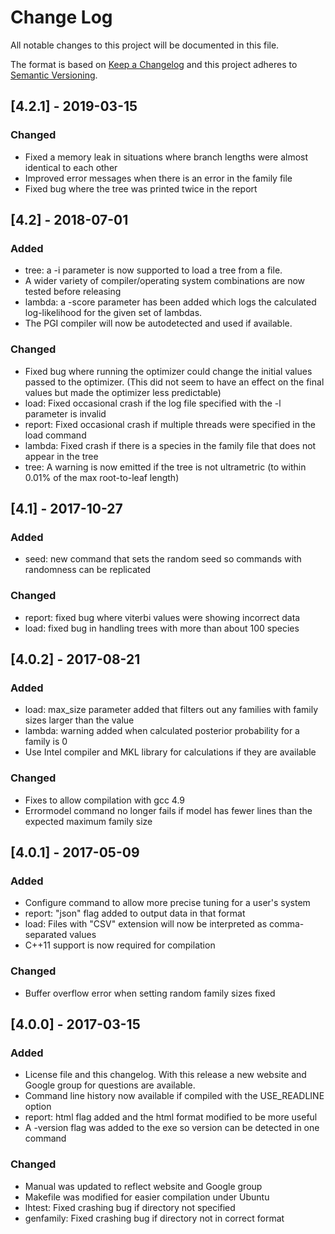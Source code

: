 # Change Log
All notable changes to this project will be documented in this file.

The format is based on [Keep a Changelog](http://keepachangelog.com/)
and this project adheres to [Semantic Versioning](http://semver.org/).

## [4.2.1] - 2019-03-15
### Changed
- Fixed a memory leak in situations where branch lengths were almost identical to each other
- Improved error messages when there is an error in the family file
- Fixed bug where the tree was printed twice in the report

## [4.2] - 2018-07-01
### Added
- tree: a -i parameter is now supported to load a tree from a file.
- A wider variety of compiler/operating system combinations are now tested before releasing
- lambda: a -score parameter has been added which logs the calculated 
log-likelihood for the given set of lambdas.
- The PGI compiler will now be autodetected and used if available.

### Changed
- Fixed bug where running the optimizer could change the initial values passed to the optimizer.
(This did not seem to have an effect on the final values but made the optimizer less predictable)
- load: Fixed occasional crash if the log file specified with the -l parameter is invalid 
- report: Fixed occasional crash if multiple threads were specified in the load command
- lambda: Fixed crash if there is a species in the family file that does not appear in the tree 
- tree: A warning is now emitted if the tree is not ultrametric (to within 0.01% of the max 
root-to-leaf length)

## [4.1] - 2017-10-27
### Added
- seed: new command that sets the random seed so commands with randomness can be replicated

### Changed
- report: fixed bug where viterbi values were showing incorrect data
- load: fixed bug in handling trees with more than about 100 species

## [4.0.2] - 2017-08-21
### Added
- load: max_size parameter added that filters out any families with family sizes larger than the value
- lambda: warning added when calculated posterior probability for a family is 0
- Use Intel compiler and MKL library for calculations if they are available

### Changed
- Fixes to allow compilation with gcc 4.9
- Errormodel command no longer fails if model has fewer lines than the expected maximum family size


## [4.0.1] - 2017-05-09
### Added
- Configure command to allow more precise tuning for a user's system
- report: "json" flag added to output data in that format
- load: Files with "CSV" extension will now be interpreted as comma-separated values
- C++11 support is now required for compilation

### Changed
- Buffer overflow error when setting random family sizes fixed


## [4.0.0] - 2017-03-15
### Added
- License file and this changelog. With this release a new website and Google group for questions are available.
- Command line history now available if compiled with the USE_READLINE option
- report: html flag added and the html format modified to be more useful
- A -version flag was added to the exe so version can be detected in one command

### Changed
- Manual was updated to reflect website and Google group
- Makefile was modified for easier compilation under Ubuntu
- lhtest: Fixed crashing bug if directory not specified
- genfamily: Fixed crashing bug if directory not in correct format

